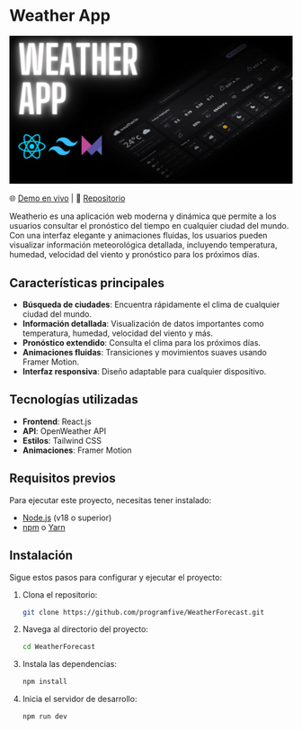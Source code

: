 # **Weather App**
![Mockup de la aplicación](/public/weather-forecast.png)

🌐 [Demo en vivo](https://programfive.github.io/WeatherForecast/) | 📝 [Repositorio](https://github.com/programfive/WeatherForecast.git)

Weatherio es una aplicación web moderna y dinámica que permite a los usuarios consultar el pronóstico del tiempo en cualquier ciudad del mundo. Con una interfaz elegante y animaciones fluidas, los usuarios pueden visualizar información meteorológica detallada, incluyendo temperatura, humedad, velocidad del viento y pronóstico para los próximos días.

## **Características principales**
- **Búsqueda de ciudades**: Encuentra rápidamente el clima de cualquier ciudad del mundo.
- **Información detallada**: Visualización de datos importantes como temperatura, humedad, velocidad del viento y más.
- **Pronóstico extendido**: Consulta el clima para los próximos días.
- **Animaciones fluidas**: Transiciones y movimientos suaves usando Framer Motion.
- **Interfaz responsiva**: Diseño adaptable para cualquier dispositivo.

## **Tecnologías utilizadas**
- **Frontend**: React.js
- **API**: OpenWeather API
- **Estilos**: Tailwind CSS
- **Animaciones**: Framer Motion

## **Requisitos previos**
Para ejecutar este proyecto, necesitas tener instalado:
- [Node.js](https://nodejs.org/) (v18 o superior)
- [npm](https://www.npmjs.com/) o [Yarn](https://yarnpkg.com/)

## **Instalación**
Sigue estos pasos para configurar y ejecutar el proyecto:

1. Clona el repositorio:
    ```bash
    git clone https://github.com/programfive/WeatherForecast.git
2. Navega al directorio del proyecto:
   ```bash
   cd WeatherForecast
3. Instala las dependencias:
   ```bash
   npm install
4. Inicia el servidor de desarrollo:
   ```bash
   npm run dev